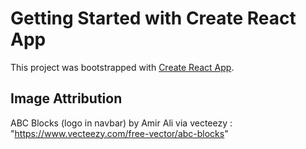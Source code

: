 # Getting Started with Create React App

This project was bootstrapped with [Create React App](https://github.com/facebook/create-react-app).

## Image Attribution

ABC Blocks (logo in navbar) by Amir Ali via vecteezy : "https://www.vecteezy.com/free-vector/abc-blocks"